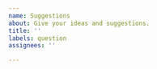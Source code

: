 ```yaml
---
name: Suggestions
about: Give your ideas and suggestions.
title: ''
labels: question
assignees: ''

---
```



